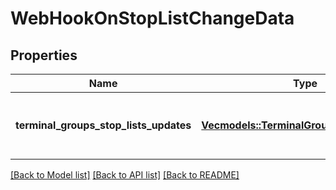 # WebHookOnStopListChangeData

## Properties

Name | Type | Description | Notes
------------ | ------------- | ------------- | -------------
**terminal_groups_stop_lists_updates** | [**Vec<models::TerminalGroupStopListUpdate>**](TerminalGroupStopListUpdate.md) | Terminal groups with out-of-stock list updates. | 

[[Back to Model list]](../README.md#documentation-for-models) [[Back to API list]](../README.md#documentation-for-api-endpoints) [[Back to README]](../README.md)


